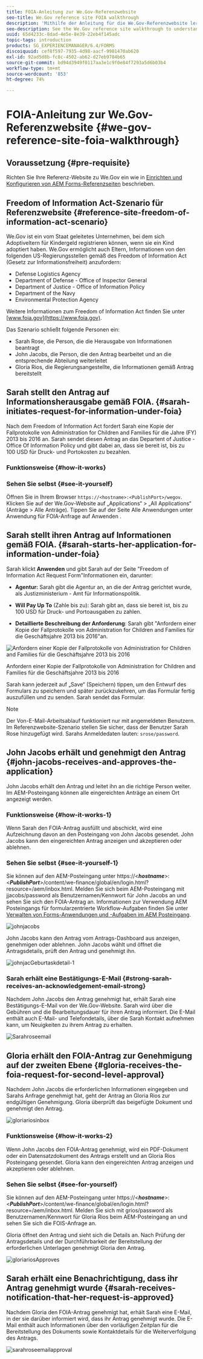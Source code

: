 ```yaml
---
title: FOIA-Anleitung zur We.Gov-Referenzwebsite
seo-title: We.Gov reference site FOIA walkthrough
description: 'Mithilfe der Anleitung für die We.Gov-Referenzwebsite lernen Sie, wie AEM Forms Behörden dabei hilft, Informationen zu erhalten und auf Antrag gemäß des Freedom of Information Act an Einzelne herauszugeben. '
seo-description: See the We.Gov reference site walkthrough to understand how AEM Forms helps governments receive and impart information requested by individuals under the Freedom of Information Act.
uuid: 65d4233c-8dad-4e5e-8e39-22eb4f145adc
topic-tags: introduction
products: SG_EXPERIENCEMANAGER/6.4/FORMS
discoiquuid: cef8f597-7935-4d98-aacf-9981470ab620
exl-id: 92ad5d8b-fc8c-4502-ab62-d27eb9784b65
source-git-commit: bd94d3949f0117aa3e1c9f0e84f7293a5d6b03b4
workflow-type: tm+mt
source-wordcount: '853'
ht-degree: 74%

---
```


# FOIA-Anleitung zur We.Gov-Referenzwebsite {#we-gov-reference-site-foia-walkthrough}

## Voraussetzung {#pre-requisite}

Richten Sie Ihre Referenz-Website zu We.Gov ein wie in [Einrichten und Konfigurieren von AEM Forms-Referenzseiten](/help/forms/using/setup-reference-sites.md) beschrieben.

## Freedom of Information Act-Szenario für Referenzwebsite {#reference-site-freedom-of-information-act-scenario}

We.Gov ist ein vom Staat geleitetes Unternehmen, bei dem sich Adoptiveltern für Kindergeld registrieren können, wenn sie ein Kind adoptiert haben. We.Gov ermöglicht auch Eltern, Informationen von den folgenden US-Regierungsstellen gemäß des Freedom of Information Act (Gesetz zur Informationsfreiheit) anzufordern:

* Defense Logistics Agency
* Department of Defense - Office of Inspector General
* Department of Justice - Office of Information Policy
* Department of the Navy
* Environmental Protection Agency

Weitere Informationen zum Freedom of Information Act finden Sie unter [www.foia.gov](https://www.foia.gov).

Das Szenario schließt folgende Personen ein:

* Sarah Rose, die Person, die die Herausgabe von Informationen beantragt
* John Jacobs, die Person, die den Antrag bearbeitet und an die entsprechende Abteilung weiterleitet
* Gloria Rios, die Regierungsangestellte, die Informationen gemäß Antrag bereitstellt

## Sarah stellt den Antrag auf Informationsherausgabe gemäß FOIA. {#sarah-initiates-request-for-information-under-foia}

Nach dem Freedom of Information Act fordert Sarah eine Kopie der Fallprotokolle von Administration for Children and Families für die Jahre (FY) 2013 bis 2016 an. Sarah sendet diesen Antrag an das Departent of Justice - Office Of Information Policy und gibt dabei an, dass sie bereit ist, bis zu 100 USD für Druck- und Portokosten zu bezahlen.

### Funktionsweise {#how-it-works}

### Sehen Sie selbst {#see-it-yourself}

Öffnen Sie in Ihrem Browser `https://<hostname>:<PublishPort>/wegov`. Klicken Sie auf der We.Gov-Website auf „Applications“ > „All Applications“ (Anträge > Alle Anträge). Tippen Sie auf der Seite Alle Anwendungen unter Anwendung für FOIA-Anfrage auf Anwenden .

## Sarah stellt ihren Antrag auf Informationen gemäß FOIA. {#sarah-starts-her-application-for-information-under-foia}

Sarah klickt **Anwenden** und gibt Sarah auf der Seite &quot;Freedom of Information Act Request Form&quot;Informationen ein, darunter:

* **Agentur:** Sarah gibt die Agentur an, an die der Antrag gerichtet wurde, als Justizministerium - Amt für Informationspolitik.

* **Will Pay Up To** (Zahle bis zu): Sarah gibt an, dass sie bereit ist, bis zu 100 USD für Druck- und Portoausgaben zu zahlen.
* **Detaillierte Beschreibung der Anforderung**: Sarah gibt &quot;Anfordern einer Kopie der Fallprotokolle von Administration for Children and Families für die Geschäftsjahre 2013 bis 2016&quot;an.

![Anfordern einer Kopie der Fallprotokolle von Administration for Children and Families für die Geschäftsjahre 2013 bis 2016](assets/sarahfiosform.png)

Anfordern einer Kopie der Fallprotokolle von Administration for Children and Families für die Geschäftsjahre 2013 bis 2016

Sarah kann jederzeit auf „Save“ (Speichern) tippen, um den Entwurf des Formulars zu speichern und später zurückzukehren, um das Formular fertig auszufüllen und zu senden. Sarah sendet das Formular.

>[!NOTE]
>
>Der Von-E-Mail-Arbeitsablauf funktioniert nur mit angemeldeten Benutzern. Im Referenzwebsite-Szenario stellen Sie sicher, dass der Benutzer Sarah Rose hinzugefügt wird. Sarahs Anmeldedaten lauten: `srose/password`.

## John Jacobs erhält und genehmigt den Antrag {#john-jacobs-receives-and-approves-the-application}

John Jacobs erhält den Antrag und leitet ihn an die richtige Person weiter. Im AEM-Posteingang können alle eingereichten Anträge an einem Ort angezeigt werden.

### Funktionsweise {#how-it-works-1}

Wenn Sarah den FOIA-Antrag ausfüllt und abschickt, wird eine Aufzeichnung davon an den Posteingang von John Jacobs gesendet. John Jacobs kann den eingereichten Antrag anzeigen und akzeptieren oder ablehnen.

### Sehen Sie selbst {#see-it-yourself-1}

Sie können auf den AEM-Posteingang unter https://&lt;***hostname***>:&lt;***PublishPort***>/content/we-finance/global/en/login.html?resource=/aem/inbox.html. Melden Sie sich beim AEM-Posteingang mit jjacobs/password als Benutzernamen/Kennwort für John Jacobs an und sehen Sie sich den FOIA-Antrag an. Informationen zur Verwendung AEM Posteingangs für formularzentrierte Workflow-Aufgaben finden Sie unter [Verwalten von Forms-Anwendungen und -Aufgaben im AEM Posteingang](/help/forms/using/manage-applications-inbox.md).

![johnjacobs](assets/johnjacobs.png)

John Jacobs kann den Antrag vom Antrags-Dashboard aus anzeigen, genehmigen oder ablehnen. John Jacobs wählt und öffnet die Antragsdetails, prüft den Antrag und genehmigt ihn.

![johnjacGeburtaskdetail-1](assets/johnjacobstaskdetail-1.png)

### <strong>Sarah erhält eine Bestätigungs-E-Mail</strong>  {#strong-sarah-receives-an-acknowledgement-email-strong}

Nachdem John Jacobs den Antrag genehmigt hat, erhält Sarah eine Bestätigungs-E-Mail von der We.Gov-Website. Sarah wird über die Gebühren und die Bearbeitungsdauer für ihren Antrag informiert. Die E-Mail enthält auch E-Mail- und Telefondetails, über die Sarah Kontakt aufnehmen kann, um Neuigkeiten zu ihrem Antrag zu erhalten.

![Sarahroseemail](assets/sarahroseemail.png)

## Gloria erhält den FOIA-Antrag zur Genehmigung auf der zweiten Ebene {#gloria-receives-the-foia-request-for-second-level-approval}

Nachdem John Jacobs die erforderlichen Informationen eingegeben und Sarahs Anfrage genehmigt hat, geht der Antrag an Gloria Rios zur endgültigen Genehmigung. Gloria überprüft das beigefügte Dokument und genehmigt den Antrag.

![gloriariosinbox](assets/gloriariosinbox.png)

### Funktionsweise {#how-it-works-2}

Wenn John Jacobs den FOIA-Antrag genehmigt, wird ein PDF-Dokument oder ein Datensatzdokument des Antrags erstellt und an Gloria Rios Posteingang gesendet. Gloria kann den eingereichten Antrag anzeigen und akzeptieren oder ablehnen.

### Sehen Sie selbst {#see-for-yourself}

Sie können auf den AEM-Posteingang unter https://&lt;***hostname***>:&lt;***PublishPort***>/content/we-finance/global/en/login.html?resource=/aem/inbox.html. Melden Sie sich mit grios/password als Benutzernamen/Kennwort für Gloria Rios beim AEM-Posteingang an und sehen Sie sich die FOIS-Anfrage an.

Gloria öffnet den Antrag und sieht sich die Details an. Nach Prüfung der Antragsdetails und der Durchführbarkeit der Bereitstellung der erforderlichen Unterlagen genehmigt Gloria den Antrag.

![gloriariosApproves](assets/gloriariosapproves.png)

## Sarah erhält eine Benachrichtigung, dass ihr Antrag genehmigt wurde {#sarah-receives-notification-that-her-request-is-approved}

Nachdem Gloria den FOIA-Antrag genehmigt hat, erhält Sarah eine E-Mail, in der sie darüber informiert wird, dass ihr Antrag genehmigt wurde. Die E-Mail enthält auch Informationen über den vorläufigen Zeitplan für die Bereitstellung des Dokuments sowie Kontaktdetails für die Weiterverfolgung des Antrags.

![sarahroseemailapproval](assets/sarahroseemailapproval.png)
